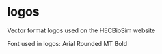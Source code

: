# logos
Vector format logos used on the HECBioSim website

Font used in logos: Arial Rounded MT Bold
